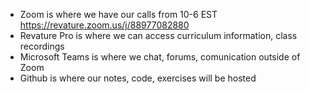 - Zoom is where we have our calls from 10-6 EST https://revature.zoom.us/j/88977082880
- Revature Pro is where we can access curriculum information, class recordings
- Microsoft Teams is where we chat, forums, comunication outside of Zoom
- Github is where our notes, code, exercises will be hosted